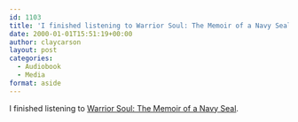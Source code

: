 ```yaml
---
id: 1103
title: 'I finished listening to Warrior Soul: The Memoir of a Navy Seal'
date: 2000-01-01T15:51:19+00:00
author: claycarson
layout: post
categories: 
  - Audiobook
  - Media
format: aside
---
```

I finished listening to [Warrior Soul: The Memoir of a Navy Seal](http://amazon.com/exec/obidos/ASIN/0891418636/claycarson0c-20).<!--more-->